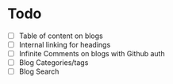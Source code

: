 # Todo

- [ ] Table of content on blogs
- [ ] Internal linking for headings
- [ ] Infinite Comments on blogs with Github auth
- [ ] Blog Categories/tags
- [ ] Blog Search
<!-- - [ ] -->

